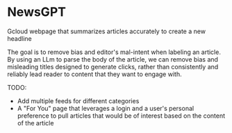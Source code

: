 # NewsGPT
Gcloud webpage that summarizes articles accurately to create a new headline


The goal is to remove bias and editor's mal-intent when labeling an article. By using an LLm to parse the body of the article, we can remove bias and misleading titles designed to generate clicks, rather than consistently and reliably lead reader to content that they want to engage with. 

TODO: 
 - Add multiple feeds for different categories
 - A "For You" page that leverages a login and a user's personal preference to pull articles that would be of interest based on the content of the article